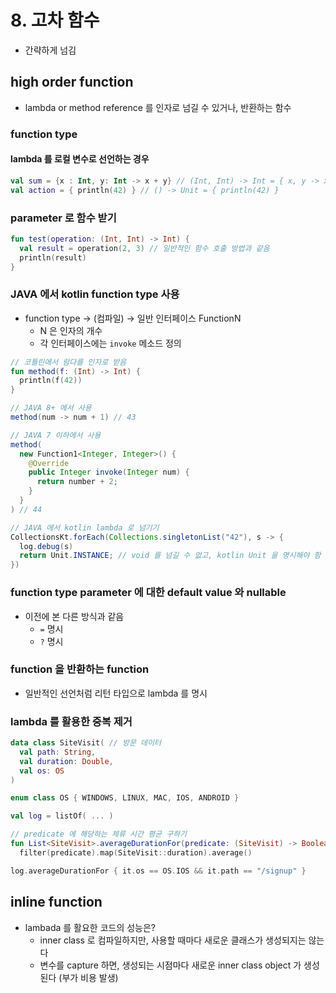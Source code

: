 # 8. 고차 함수
- 간략하게 넘김

## high order function
- lambda or method reference 를 인자로 넘길 수 있거나, 반환하는 함수

### function type
#### lambda 를 로컬 변수로 선언하는 경우
```kotlin
val sum = {x : Int, y: Int -> x + y} // (Int, Int) -> Int = { x, y -> x + y }
val action = { println(42) } // () -> Unit = { println(42) }
```

### parameter 로 함수 받기
```kotlin
fun test(operation: (Int, Int) -> Int) {
  val result = operation(2, 3) // 일반적인 함수 호출 방법과 같음
  println(result)
}
```

### JAVA 에서 kotlin function type 사용
- function type -> (컴파일) -> 일반 인터페이스 FunctionN
  - N 은 인자의 개수
  - 각 인터페이스에는 `invoke` 메소드 정의

```kotlin
// 코틀린에서 람다를 인자로 받음
fun method(f: (Int) -> Int) {
  println(f(42))
}
```
```java
// JAVA 8+ 에서 사용
method(num -> num + 1) // 43

// JAVA 7 이하에서 사용
method(
  new Function1<Integer, Integer>() {
    @Override
    public Integer invoke(Integer num) {
      return number + 2;
    }
  }
) // 44

// JAVA 에서 kotlin lambda 로 넘기기
CollectionsKt.forEach(Collections.singletonList("42"), s -> {
  log.debug(s)
  return Unit.INSTANCE; // void 를 넘길 수 없고, kotlin Unit 을 명시해야 함
})
```

### function type parameter 에 대한 default value 와 nullable 
- 이전에 본 다른 방식과 같음
  - `=` 명시
  - `?` 명시

### function 을 반환하는 function
- 일반적인 선언처럼 리턴 타입으로 lambda 를 명시

### lambda 를 활용한 중복 제거
```kotlin
data class SiteVisit( // 방문 데이터
  val path: String,
  val duration: Double,
  val os: OS
)

enum class OS { WINDOWS, LINUX, MAC, IOS, ANDROID }

val log = listOf( ... )

// predicate 에 해당하는 체류 시간 평균 구하기
fun List<SiteVisit>.averageDurationFor(predicate: (SiteVisit) -> Boolean) =
  filter(predicate).map(SiteVisit::duration).average()

log.averageDurationFor { it.os == OS.IOS && it.path == "/signup" }
```

## inline function
- lambada 를 활요한 코드의 성능은?
  - inner class 로 컴파일하지만, 사용할 때마다 새로운 클래스가 생성되지는 않는다
  - 변수를 capture 하면, 생성되는 시점마다 새로운 inner class object 가 생성된다 (부가 비용 발생)